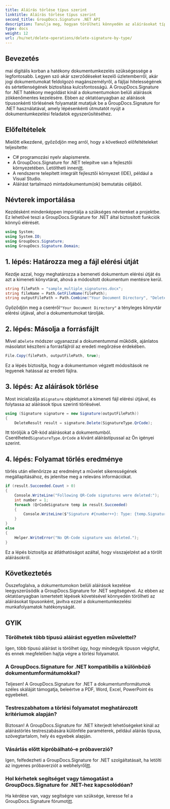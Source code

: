 ```yaml
---
title: Aláírás törlése típus szerint
linktitle: Aláírás törlése típus szerint
second_title: GroupDocs.Signature .NET API
description: Tanulja meg, hogyan törölheti könnyedén az aláírásokat típus szerint a .NET-dokumentumokban a GroupDocs.Signature segítségével, ami javítja a dokumentumkezelés hatékonyságát.
type: docs
weight: 12
url: /hu/net/delete-operations/delete-signature-by-type/
---
```

## Bevezetés
mai digitális korban a hatékony dokumentumkezelés szükségessége a legfontosabb. Legyen szó akár szerződéseket kezelő üzletemberről, akár jogi dokumentumokat feldolgozó magánszemélyről, a fájljai hitelességének és sértetlenségének biztosítása kulcsfontosságú. A GroupDocs.Signature for .NET hatékony megoldást kínál a dokumentumokon belüli aláírások zökkenőmentes kezelésére. Ebben az oktatóanyagban az aláírások típusonkénti törlésének folyamatát mutatjuk be a GroupDocs.Signature for .NET használatával, amely lépésenkénti útmutatót nyújt a dokumentumkezelési feladatok egyszerűsítéséhez.
## Előfeltételek
Mielőtt elkezdené, győződjön meg arról, hogy a következő előfeltételeket teljesítette:
- C# programozási nyelv alapismerete.
-  A GroupDocs.Signature for .NET telepítve van a fejlesztői környezetében. Letöltheti innen[itt](https://releases.groupdocs.com/signature/net/).
- A rendszerre telepített integrált fejlesztői környezet (IDE), például a Visual Studio.
- Aláírást tartalmazó mintadokumentum(ok) bemutatás céljából.
## Névterek importálása
Kezdésként mindenképpen importálja a szükséges névtereket a projektbe. Ez lehetővé teszi a GroupDocs.Signature for .NET által biztosított funkciók könnyű elérését.
```csharp
using System;
using System.IO;
using GroupDocs.Signature;
using GroupDocs.Signature.Domain;
```
## 1. lépés: Határozza meg a fájl elérési útját
Kezdje azzal, hogy meghatározza a bemeneti dokumentum elérési útját és azt a kimeneti könyvtárat, ahová a módosított dokumentum mentésre kerül.
```csharp
string filePath = "sample_multiple_signatures.docx";
string fileName = Path.GetFileName(filePath);
string outputFilePath = Path.Combine("Your Document Directory", "DeleteBySignatureType", fileName);
```
 Győződjön meg a cseréről`"Your Document Directory"` a tényleges könyvtár elérési útjával, ahol a dokumentumokat tárolják.
## 2. lépés: Másolja a forrásfájlt
 Mivel a`Delete` módszer ugyanazzal a dokumentummal működik, ajánlatos másolatot készíteni a forrásfájlról az eredeti megőrzése érdekében.
```csharp
File.Copy(filePath, outputFilePath, true);
```
Ez a lépés biztosítja, hogy a dokumentumon végzett módosítások ne legyenek hatással az eredeti fájlra.
## 3. lépés: Az aláírások törlése
 Most inicializálja a`Signature` objektumot a kimeneti fájl elérési útjával, és folytassa az aláírások típus szerinti törlésével.
```csharp
using (Signature signature = new Signature(outputFilePath))
{
    DeleteResult result = signature.Delete(SignatureType.QrCode);
```
 Itt töröljük a QR-kód aláírásokat a dokumentumból. Cserélheted`SignatureType.QrCode` a kívánt aláírástípussal az Ön igényei szerint.
## 4. lépés: Folyamat törlés eredménye
törlés után ellenőrizze az eredményt a művelet sikerességének megállapításához, és jelenítse meg a releváns információkat.
```csharp
if (result.Succeeded.Count > 0)
{
    Console.WriteLine("Following QR-Code signatures were deleted:");
    int number = 1;
    foreach (QrCodeSignature temp in result.Succeeded)
    {
        Console.WriteLine($"Signature #{number++}: Type: {temp.SignatureType} Id:{temp.SignatureId}, Text: {temp.Text}");
    }
}
else
{
    Helper.WriteError("No QR-Code signature was deleted.");
}
```
Ez a lépés biztosítja az átláthatóságot azáltal, hogy visszajelzést ad a törölt aláírásokról.

## Következtetés
Összefoglalva, a dokumentumokon belüli aláírások kezelése leegyszerűsödik a GroupDocs.Signature for .NET segítségével. Az ebben az oktatóanyagban ismertetett lépések követésével könnyedén törölheti az aláírásokat típusonként, javítva ezzel a dokumentumkezelési munkafolyamatok hatékonyságát.
## GYIK
### Törölhetek több típusú aláírást egyetlen művelettel?
Igen, több típusú aláírást is törölhet úgy, hogy mindegyik típuson végigfut, és ennek megfelelően hajtja végre a törlési folyamatot.
### A GroupDocs.Signature for .NET kompatibilis a különböző dokumentumformátumokkal?
Teljesen! A GroupDocs.Signature for .NET a dokumentumformátumok széles skáláját támogatja, beleértve a PDF, Word, Excel, PowerPoint és egyebeket.
### Testreszabhatom a törlési folyamatot meghatározott kritériumok alapján?
Biztosan! A GroupDocs.Signature for .NET kiterjedt lehetőségeket kínál az aláírástörlés testreszabására különféle paraméterek, például aláírás típusa, szövegtartalom, hely és egyebek alapján.
### Vásárlás előtt kipróbálható-e próbaverzió?
 Igen, felfedezheti a GroupDocs.Signature for .NET szolgáltatásait, ha letölti az ingyenes próbaverziót a webhelyről[itt](https://releases.groupdocs.com/).
### Hol kérhetek segítséget vagy támogatást a GroupDocs.Signature for .NET-hez kapcsolódóan?
 Ha kérdése van, vagy segítségre van szüksége, keresse fel a GroupDocs.Signature fórumot[itt](https://forum.groupdocs.com/c/signature/13).